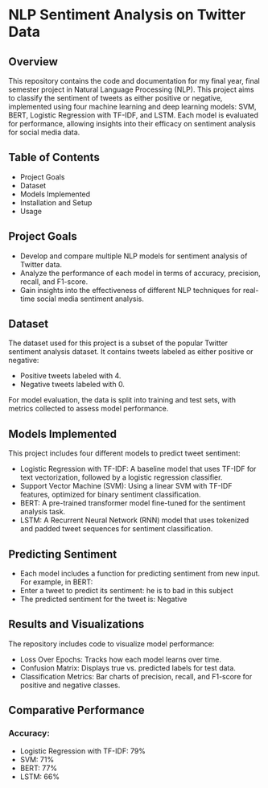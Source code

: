# NLP Sentiment Analysis on Twitter Data

## Overview
This repository contains the code and documentation for my final year, final semester project in Natural Language Processing (NLP). This project aims to classify the sentiment of tweets as either positive or negative, implemented using four machine learning and deep learning models: SVM, BERT, Logistic Regression with TF-IDF, and LSTM. Each model is evaluated for performance, allowing insights into their efficacy on sentiment analysis for social media data.

## Table of Contents
- Project Goals
- Dataset
- Models Implemented
- Installation and Setup
- Usage

## Project Goals
- Develop and compare multiple NLP models for sentiment analysis of Twitter data.
- Analyze the performance of each model in terms of accuracy, precision, recall, and F1-score.
- Gain insights into the effectiveness of different NLP techniques for real-time social media sentiment analysis.

## Dataset
The dataset used for this project is a subset of the popular Twitter sentiment analysis dataset. It contains tweets labeled as either positive or negative:

- Positive tweets labeled with 4.
- Negative tweets labeled with 0.

For model evaluation, the data is split into training and test sets, with metrics collected to assess model performance.

## Models Implemented
This project includes four different models to predict tweet sentiment:

- Logistic Regression with TF-IDF: A baseline model that uses TF-IDF for text vectorization, followed by a logistic regression classifier.
- Support Vector Machine (SVM): Using a linear SVM with TF-IDF features, optimized for binary sentiment classification.
- BERT: A pre-trained transformer model fine-tuned for the sentiment analysis task.
- LSTM: A Recurrent Neural Network (RNN) model that uses tokenized and padded tweet sequences for sentiment classification.

## Predicting Sentiment
- Each model includes a function for predicting sentiment from new input. For example, in BERT:
- Enter a tweet to predict its sentiment: he is to bad in this subject
- The predicted sentiment for the tweet is: Negative

## Results and Visualizations
The repository includes code to visualize model performance:

- Loss Over Epochs: Tracks how each model learns over time.
- Confusion Matrix: Displays true vs. predicted labels for test data.
- Classification Metrics: Bar charts of precision, recall, and F1-score for positive and negative classes.

## Comparative Performance
### Accuracy:
- Logistic Regression with TF-IDF: 79%
- SVM: 71%
- BERT: 77%
- LSTM: 66%

